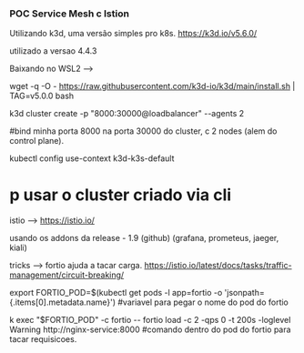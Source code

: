 ### POC Service Mesh c Istion

Utilizando k3d, uma versão simples pro k8s.
https://k3d.io/v5.6.0/

utilizado a versao 4.4.3

Baixando no WSL2 -->

wget -q -O - https://raw.githubusercontent.com/k3d-io/k3d/main/install.sh | TAG=v5.0.0 bash

k3d cluster create -p "8000:30000@loadbalancer" --agents 2

#bind minha porta 8000 na porta 30000 do cluster, c 2 nodes (alem do control plane).


kubectl config use-context k3d-k3s-default

# p usar o cluster criado via cli


istio  --> https://istio.io/

usando os addons da release - 1.9 (github) (grafana, prometeus, jaeger, kiali)


tricks -->
fortio ajuda a tacar carga.
https://istio.io/latest/docs/tasks/traffic-management/circuit-breaking/

export FORTIO_POD=$(kubectl get pods -l app=fortio -o 'jsonpath={.items[0].metadata.name}') #variavel para pegar o nome do pod do fortio

k exec "$FORTIO_POD" -c fortio -- fortio load -c 2 -qps 0 -t 200s -loglevel Warning http://nginx-service:8000    #comando dentro do pod do fortio para tacar requisicoes.